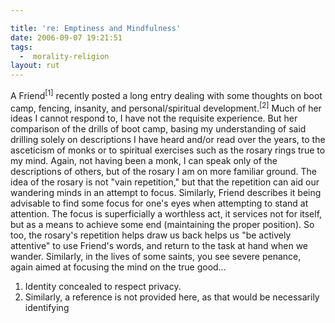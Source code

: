 ```yaml
---

title: 're: Emptiness and Mindfulness'
date: 2006-09-07 19:21:51
tags:
  -  morality-religion
layout: rut
---
```


A Friend<sup>[1]</sup> recently posted a long entry dealing with some thoughts on boot camp, fencing, insanity, and personal/spiritual development.<sup>[2]</sup>  Much of her ideas I cannot respond to, I have not the requisite experience.   But her comparison of the drills of boot camp, basing my understanding of said drilling solely on descriptions I have heard and/or read over the years, to the asceticism of monks or to spiritual exercises such as the rosary rings true to my mind.  Again, not having been a monk, I can speak only of the descriptions of others, but of the rosary I am on more familiar ground.  The idea of the rosary is not "vain repetition," but that the repetition can aid our wandering minds in an attempt to focus.  Similarly, Friend describes it being advisable to find some focus for one's eyes when attempting to stand at attention.  The focus is superficially a worthless act, it services not for itself, but as a means to achieve some end (maintaining the proper position).  So too, the rosary's repetition helps draw us back helps us "be actively attentive" to use Friend's words, and return to the task at hand when we wander.  Similarly, in the lives of some saints, you see severe penance, again aimed at focusing the mind on the true good&#x2026;


<div class="postrefs"><ol>
<li>Identity concealed to respect privacy.</li>
<li>Similarly, a reference is not provided here, as that would be necessarily identifying</li>
</ol></div>

